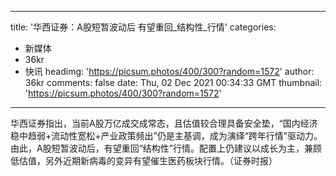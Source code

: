 
---
title: '华西证券：A股短暂波动后 有望重回_结构性_行情'
categories: 
 - 新媒体
 - 36kr
 - 快讯
headimg: 'https://picsum.photos/400/300?random=1572'
author: 36kr
comments: false
date: Thu, 02 Dec 2021 00:34:33 GMT
thumbnail: 'https://picsum.photos/400/300?random=1572'
---

<div>   
华西证券指出，当前A股万亿成交成常态，且估值较合理具备安全垫，“国内经济稳中趋弱+流动性宽松+产业政策频出”仍是主基调，成为演绎“跨年行情”驱动力。由此，A股短暂波动后，有望重回“结构性”行情。配置上仍建议以成长为主，兼顾低估值，另外近期新病毒的变异有望催生医药板块行情。（证券时报）  
</div>
            